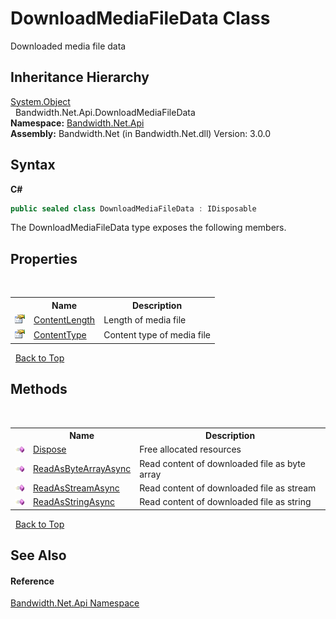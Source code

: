 ﻿# DownloadMediaFileData Class
 

Downloaded media file data


## Inheritance Hierarchy
<a href="http://msdn2.microsoft.com/en-us/library/e5kfa45b" target="_blank">System.Object</a><br />&nbsp;&nbsp;Bandwidth.Net.Api.DownloadMediaFileData<br />
**Namespace:**&nbsp;<a href ="N_Bandwidth_Net_Api.md">Bandwidth.Net.Api</a><br />**Assembly:**&nbsp;Bandwidth.Net (in Bandwidth.Net.dll) Version: 3.0.0

## Syntax

**C#**<br />
``` C#
public sealed class DownloadMediaFileData : IDisposable
```

The DownloadMediaFileData type exposes the following members.


## Properties
&nbsp;<table><tr><th></th><th>Name</th><th>Description</th></tr><tr><td>![Public property](media/pubproperty.gif "Public property")</td><td><a href ="P_Bandwidth_Net_Api_DownloadMediaFileData_ContentLength.md">ContentLength</a></td><td>
Length of media file</td></tr><tr><td>![Public property](media/pubproperty.gif "Public property")</td><td><a href ="P_Bandwidth_Net_Api_DownloadMediaFileData_ContentType.md">ContentType</a></td><td>
Content type of media file</td></tr></table>&nbsp;
<a href="#downloadmediafiledata-class">Back to Top</a>

## Methods
&nbsp;<table><tr><th></th><th>Name</th><th>Description</th></tr><tr><td>![Public method](media/pubmethod.gif "Public method")</td><td><a href ="M_Bandwidth_Net_Api_DownloadMediaFileData_Dispose.md">Dispose</a></td><td>
Free allocated resources</td></tr><tr><td>![Public method](media/pubmethod.gif "Public method")</td><td><a href ="M_Bandwidth_Net_Api_DownloadMediaFileData_ReadAsByteArrayAsync.md">ReadAsByteArrayAsync</a></td><td>
Read content of downloaded file as byte array</td></tr><tr><td>![Public method](media/pubmethod.gif "Public method")</td><td><a href ="M_Bandwidth_Net_Api_DownloadMediaFileData_ReadAsStreamAsync.md">ReadAsStreamAsync</a></td><td>
Read content of downloaded file as stream</td></tr><tr><td>![Public method](media/pubmethod.gif "Public method")</td><td><a href ="M_Bandwidth_Net_Api_DownloadMediaFileData_ReadAsStringAsync.md">ReadAsStringAsync</a></td><td>
Read content of downloaded file as string</td></tr></table>&nbsp;
<a href="#downloadmediafiledata-class">Back to Top</a>

## See Also


#### Reference
<a href ="N_Bandwidth_Net_Api.md">Bandwidth.Net.Api Namespace</a><br />